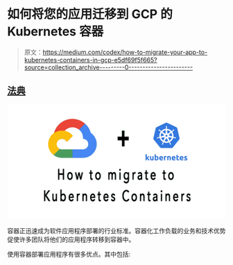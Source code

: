 # 如何将您的应用迁移到 GCP 的 Kubernetes 容器

> 原文：<https://medium.com/codex/how-to-migrate-your-app-to-kubernetes-containers-in-gcp-e5df69f5f665?source=collection_archive---------0----------------------->

## [法典](http://medium.com/codex)

![](img/04a4930897123981b0ccfc3e238d3aef.png)

容器正迅速成为软件应用程序部署的行业标准。容器化工作负载的业务和技术优势促使许多团队将他们的应用程序转移到容器中。

使用容器部署应用程序有很多优点。其中包括: